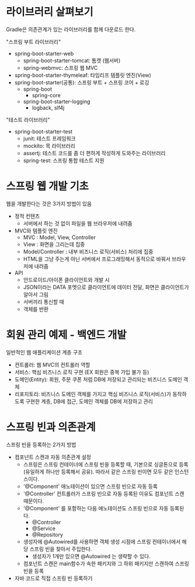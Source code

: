 # 라이브러리 살펴보기
Gradle은 의존관계가 있는 라이브러리를 함께 다운로드 한다.

"스프링 부트 라이브러리"
+ spring-boot-starter-web
  + spring-boot-starter-tomcat: 톰캣 (웹서버)
  + spring-webmvc: 스프링 웹 MVC
+ spring-boot-starter-thymeleaf: 타임리프 템플릿 엔진(View)
+ spring-boot-starter(공통): 스프링 부트 + 스프링 코어 + 로깅
  + spring-boot
    + spring-core
  + spring-boot-starter-logging
    + logback, slf4j
    
"테스트 라이브러리"
+ spring-boot-starter-test 
  + junit: 테스트 프레임워크
  + mockito: 목 라이브러리
  + assertj: 테스트 코드를 좀 더 편하게 작성하게 도와주는 라이브러리
  + spring-test: 스프링 통합 테스트 지원


# 스프링 웹 개발 기초
웹을 개발한다는 것은 3가지 방법이 있음

+ 정적 컨텐츠
  + 서버에서 하는 것 없이 파일을 웹 브라우저에 내려줌
+ MVC와 템플릿 엔진
  + MVC : Model, View, Controller
  + View : 화면을 그리는데 집중
  + Model/Controller : 내부 비즈니스 로직(서비스) 처리에 집중
  + HTML을 그냥 주는게 아닌 서버에서 프로그래밍해서 동적으로 바꿔서 브라우저에 내려줌
+ API
  + 안드로이드/아이폰 클라이언트와 개발 시 
  + JSON이라는 DATA 포멧으로 클라이언트에 데이터 전달, 화면은 클라이언트가 알아서 그림
  + 서버끼리 통신할 때
  + 객체를 반환


# 회원 관리 예제 - 백엔드 개발
일반적인 웹 애플리케이션 계층 구조
+ 컨트롤러: 웹 MVC의 컨트롤러 역할
+ 서비스: 핵심 비즈니스 로직 구현 (EX 회원은 중복 가입 불가 등)
+ 도메인(Entity): 회원, 주문 쿠폰 처럼 DB에 저장되고 관리되는 비즈니스 도메인 객체
+ 리포지토리: 비즈니스 도메인 객체를 가지고 핵심 비즈니스 로직(서비스)가 동작하도록 구현한 계층, DB에 접근, 도메인 객체를 DB에 저장하고 관리



# 스프링 빈과 의존관계
스프링 빈을 등록하는 2가지 방법
+ 컴포넌트 스캔과 자동 의존관계 설정
  + 스프링은 스프링 컨테이너에 스프링 빈을 등록할 때, 기본으로 싱글톤으로 등록(유일하게 하나만 등록해서 공유). 따라서 같은 스프링 빈이면 모두 같은 인스턴스이다.
  + '@Component' 애노테이션이 있으면 스프링 빈으로 자동 등록
  + '@Controller' 컨트롤러가 스프링 빈으로 자동 등록된 이유도 컴포넌트 스캔 때문이다.
  + '@Component' 를 포함하는 다음 애노테이션도 스프링 빈으로 자동 등록된다.
    + @Controller
    + @Service
    + @Repository
  + 생성자에 @Autowired를 사용하면 객체 생성 시점에 스프링 컨테이너에서 해당 스프링 빈을 찾아서 주입한다.
    + 생성자가 1개만 있으면 @Autowired 는 생략할 수 있다.
  + 컴포넌트 스캔은 main함수가 속한 패키지와 그 하위 패키지만 스캔하여 스프링 빈을 등록
+ 자바 코드로 직접 스프링 빈 등록하기
    